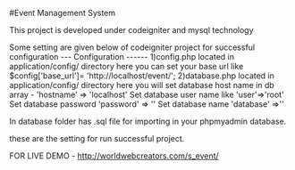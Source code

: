 #Event Management System 

This project is developed under codeigniter and mysql technology 

Some setting are given below of codeigniter project for successful configuration 
--- Configuration ------
1)config.php located in application/config/ directory
here you can set your base url like $config['base_url']= 'http://localhost/event/';
2)database.php located in application/config/ directory
here you will set 
database host name in db array  - 'hostname' => 'localhost'
Set database user name like 'user'=>'root'
Set database password  'password' => ''
Set database name       'database' =>''

In database folder has .sql file for importing in your phpmyadmin database.


these are the setting for run successful project.

FOR LIVE DEMO  - http://worldwebcreators.com/s_event/
